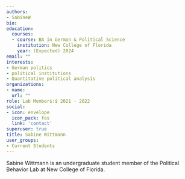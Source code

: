 ```yaml
---
authors:
- SabineW
bio: 
education:
  courses:
  - course: BA in German & Political Science
    institution: New College of Florida
    year: (Expected) 2024
email: ""
interests:
- German politics
- political institutions
- Quantitative political analysis
organizations:
- name: 
  url: ""
role: Lab Member$:$ 2021 - 2022
social:
- icon: envelope
  icon_pack: fas
  link: 'contact'
superuser: true
title: Sabine Wittmann
user_groups:
- Current Students
---
```


Sabine Wittmann is an undergraduate student member of the Political Behavior Lab at New College of Florida. 